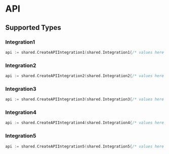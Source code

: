 # API


## Supported Types

### Integration1

```go
api := shared.CreateAPIIntegration1(shared.Integration1{/* values here */})
```

### Integration2

```go
api := shared.CreateAPIIntegration2(shared.Integration2{/* values here */})
```

### Integration3

```go
api := shared.CreateAPIIntegration3(shared.Integration3{/* values here */})
```

### Integration4

```go
api := shared.CreateAPIIntegration4(shared.Integration4{/* values here */})
```

### Integration5

```go
api := shared.CreateAPIIntegration5(shared.Integration5{/* values here */})
```

